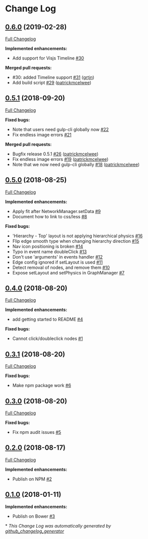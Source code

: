 # Change Log

## [0.6.0](https://github.com/grtjn/ml-visjs-graph.js/tree/0.6.0) (2019-02-28)
[Full Changelog](https://github.com/grtjn/ml-visjs-graph.js/compare/0.5.1...0.6.0)

**Implemented enhancements:**

- Add support for Visjs Timeline [\#30](https://github.com/grtjn/ml-visjs-graph.js/issues/30)

**Merged pull requests:**

- \#30: added Timeline support [\#31](https://github.com/grtjn/ml-visjs-graph.js/pull/31) ([grtjn](https://github.com/grtjn))
- Add build script [\#29](https://github.com/grtjn/ml-visjs-graph.js/pull/29) ([patrickmcelwee](https://github.com/patrickmcelwee))

## [0.5.1](https://github.com/grtjn/ml-visjs-graph.js/tree/0.5.1) (2018-09-20)
[Full Changelog](https://github.com/grtjn/ml-visjs-graph.js/compare/0.5.0...0.5.1)

**Fixed bugs:**

- Note that users need gulp-cli globally now [\#22](https://github.com/grtjn/ml-visjs-graph.js/issues/22)
- Fix endless image errors [\#21](https://github.com/grtjn/ml-visjs-graph.js/issues/21)

**Merged pull requests:**

- Bugfix release 0.5.1 [\#26](https://github.com/grtjn/ml-visjs-graph.js/pull/26) ([patrickmcelwee](https://github.com/patrickmcelwee))
- Fix endless image errors [\#19](https://github.com/grtjn/ml-visjs-graph.js/pull/19) ([patrickmcelwee](https://github.com/patrickmcelwee))
- Note that we now need gulp-cli globally [\#18](https://github.com/grtjn/ml-visjs-graph.js/pull/18) ([patrickmcelwee](https://github.com/patrickmcelwee))

## [0.5.0](https://github.com/grtjn/ml-visjs-graph.js/tree/0.5.0) (2018-08-25)
[Full Changelog](https://github.com/grtjn/ml-visjs-graph.js/compare/0.4.0...0.5.0)

**Implemented enhancements:**

- Apply fit after NetworkManager.setData [\#9](https://github.com/grtjn/ml-visjs-graph.js/issues/9)
- Document how to link to css/less [\#8](https://github.com/grtjn/ml-visjs-graph.js/issues/8)

**Fixed bugs:**

- 'Hierarchy - Top' layout is not applying hierarchical physics [\#16](https://github.com/grtjn/ml-visjs-graph.js/issues/16)
- Flip edge smooth type when changing hierarchy direction [\#15](https://github.com/grtjn/ml-visjs-graph.js/issues/15)
- Nav icon positioning is broken [\#14](https://github.com/grtjn/ml-visjs-graph.js/issues/14)
- Typo in event name doubleClick [\#13](https://github.com/grtjn/ml-visjs-graph.js/issues/13)
- Don't use 'arguments' in events handler [\#12](https://github.com/grtjn/ml-visjs-graph.js/issues/12)
- Edge config ignored if setLayout is used [\#11](https://github.com/grtjn/ml-visjs-graph.js/issues/11)
- Detect removal of nodes, and remove them [\#10](https://github.com/grtjn/ml-visjs-graph.js/issues/10)
- Expose setLayout and setPhysics in GraphManager [\#7](https://github.com/grtjn/ml-visjs-graph.js/issues/7)

## [0.4.0](https://github.com/grtjn/ml-visjs-graph.js/tree/0.4.0) (2018-08-20)
[Full Changelog](https://github.com/grtjn/ml-visjs-graph.js/compare/0.3.1...0.4.0)

**Implemented enhancements:**

- add getting started to README [\#4](https://github.com/grtjn/ml-visjs-graph.js/issues/4)

**Fixed bugs:**

- Cannot click/doubleclick nodes [\#1](https://github.com/grtjn/ml-visjs-graph.js/issues/1)

## [0.3.1](https://github.com/grtjn/ml-visjs-graph.js/tree/0.3.1) (2018-08-20)
[Full Changelog](https://github.com/grtjn/ml-visjs-graph.js/compare/0.3.0...0.3.1)

**Fixed bugs:**

- Make npm package work [\#6](https://github.com/grtjn/ml-visjs-graph.js/issues/6)

## [0.3.0](https://github.com/grtjn/ml-visjs-graph.js/tree/0.3.0) (2018-08-20)
[Full Changelog](https://github.com/grtjn/ml-visjs-graph.js/compare/0.2.0...0.3.0)

**Fixed bugs:**

- Fix npm audit issues [\#5](https://github.com/grtjn/ml-visjs-graph.js/issues/5)

## [0.2.0](https://github.com/grtjn/ml-visjs-graph.js/tree/0.2.0) (2018-08-17)
[Full Changelog](https://github.com/grtjn/ml-visjs-graph.js/compare/0.1.0...0.2.0)

**Implemented enhancements:**

- Publish on NPM [\#2](https://github.com/grtjn/ml-visjs-graph.js/issues/2)

## [0.1.0](https://github.com/grtjn/ml-visjs-graph.js/tree/0.1.0) (2018-01-11)
**Implemented enhancements:**

- Publish on Bower [\#3](https://github.com/grtjn/ml-visjs-graph.js/issues/3)



\* *This Change Log was automatically generated by [github_changelog_generator](https://github.com/skywinder/Github-Changelog-Generator)*